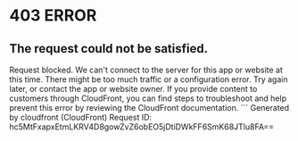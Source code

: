 # 403 ERROR

## The request could not be satisfied.

Request blocked. We can't connect to the server for this app or website at this time. There might be too much traffic or a configuration error. Try again later, or contact the app or website owner. If you provide content to customers through CloudFront, you can find steps to troubleshoot and help prevent this error by reviewing the CloudFront documentation. ```
Generated by cloudfront (CloudFront)
Request ID: hc5MtFxapxEtmLKRV4D8gowZvZ6obEO5jDtiDWkFF6SmK68JTlu8FA==

```

